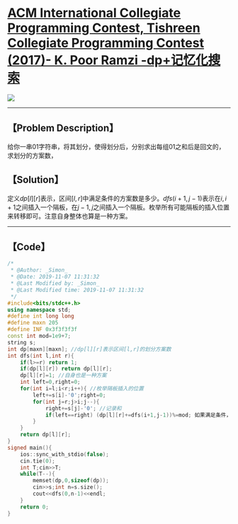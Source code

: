 # [ACM International Collegiate Programming Contest, Tishreen Collegiate Programming Contest (2017)- K. Poor Ramzi -dp+记忆化搜索](https://codeforces.com/gym/101915) 

![](H:\GitHub\Algorithm\GYM\https___codeforces.com_gym_101915_problem_K.png)  

------



## 【Problem Description】

给你一串$01$字符串，将其划分，使得划分后，分别求出每组$01$之和后是回文的，求划分的方案数，

## 【Solution】

定义$dp[l][r]$表示，区间$[l,r]$中满足条件的方案数是多少。$dfs(i+1,j-1)$表示在$i,i+1$之间插入一个隔板，在$j-1,j$之间插入一个隔板。枚举所有可能隔板的插入位置来转移即可。注意自身整体也算是一种方案。

------



## 【Code】

```cpp
/*
 * @Author: _Simon_
 * @Date: 2019-11-07 11:31:32 
 * @Last Modified by: _Simon_
 * @Last Modified time: 2019-11-07 11:31:32
 */ 
#include<bits/stdc++.h>
using namespace std;
#define int long long
#define maxn 205
#define INF 0x3f3f3f3f
const int mod=1e9+7;
string s;
int dp[maxn][maxn]; //dp[l][r]表示区间[l,r]的划分方案数
int dfs(int l,int r){ 
	if(l>=r) return 1;
	if(dp[l][r]) return dp[l][r];
	dp[l][r]=1; //自身也是一种方案
	int left=0,right=0;
	for(int i=l;i<r;i++){ //枚举隔板插入的位置
		left+=s[i]-'0';right=0;
		for(int j=r;j>i;j--){
			right+=s[j]-'0'; //记录和
			if(left==right) (dp[l][r]+=dfs(i+1,j-1))%=mod; 如果满足条件，统计方案数
		}
	}
	return dp[l][r];
}
signed main(){
	ios::sync_with_stdio(false);
	cin.tie(0);
	int T;cin>>T;
	while(T--){
		memset(dp,0,sizeof(dp));
		cin>>s;int n=s.size();
		cout<<dfs(0,n-1)<<endl;
	}
	return 0;
}
```
